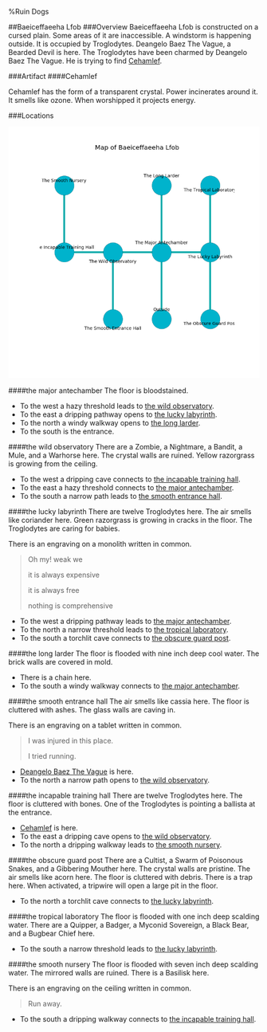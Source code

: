 %Ruin Dogs

##Baeiceffaeeha Lfob
###Overview
Baeiceffaeeha Lfob is constructed on a cursed plain. Some areas of it are inaccessible. A windstorm is happening outside. It is occupied by Troglodytes. <a name="Deangelo-Baez-The-Vague"></a>Deangelo Baez The Vague, a Bearded Devil is here. The Troglodytes have been charmed by Deangelo Baez The Vague. He  is trying to find [Cehamlef](#Cehamlef). 



###Artifact
####<a name="Cehamlef"></a>Cehamlef


Cehamlef has the form of a transparent crystal. Power incinerates around it. It smells like ozone. When worshipped it projects energy. 





###Locations


![](../v2/images/Baeiceffaeeha-Lfob.png)

####<a name="the-major-antechamber"></a>the major antechamber
The floor is bloodstained. 



* To the west a hazy threshold leads to [the wild observatory](#the-wild-observatory).
* To the east a dripping pathway opens to [the lucky labyrinth](#the-lucky-labyrinth).
* To the north a windy walkway opens to [the long larder](#the-long-larder).
* To the south is the entrance.


####<a name="the-wild-observatory"></a>the wild observatory
There are a Zombie, a Nightmare, a Bandit, a Mule, and a Warhorse here. The crystal walls are ruined. Yellow razorgrass is growing from the ceiling. 



* To the west a dripping cave connects to [the incapable training hall](#the-incapable-training-hall).
* To the east a hazy threshold connects to [the major antechamber](#the-major-antechamber).
* To the south a narrow path leads to [the smooth entrance hall](#the-smooth-entrance-hall).


####<a name="the-lucky-labyrinth"></a>the lucky labyrinth
There are twelve Troglodytes here. The air smells like coriander here. Green razorgrass is growing in cracks in the floor. The Troglodytes are caring for babies. 

There is an engraving on a monolith written in common. 

> Oh my! weak we
>
> it is always expensive
>
> it is always free
>
> nothing is comprehensive
>


* To the west a dripping pathway leads to [the major antechamber](#the-major-antechamber).
* To the north a narrow threshold leads to [the tropical laboratory](#the-tropical-laboratory).
* To the south a torchlit cave connects to [the obscure guard post](#the-obscure-guard-post).


####<a name="the-long-larder"></a>the long larder
The floor is flooded with nine inch deep cool water. The brick walls are covered in mold. 



* There is a chain here.
* To the south a windy walkway connects to [the major antechamber](#the-major-antechamber).


####<a name="the-smooth-entrance-hall"></a>the smooth entrance hall
The air smells like cassia here. The floor is cluttered with ashes. The glass walls are caving in. 

There is an engraving on a tablet written in common. 

> I was injured in this place.
>
> I tried running.
>


* [Deangelo Baez The Vague](#Deangelo-Baez-The-Vague) is here.
* To the north a narrow path opens to [the wild observatory](#the-wild-observatory).


####<a name="the-incapable-training-hall"></a>the incapable training hall
There are twelve Troglodytes here. The floor is cluttered with bones. One of the Troglodytes is pointing a ballista at the entrance. 



* [Cehamlef](#Cehamlef) is here.
* To the east a dripping cave opens to [the wild observatory](#the-wild-observatory).
* To the north a dripping walkway leads to [the smooth nursery](#the-smooth-nursery).


####<a name="the-obscure-guard-post"></a>the obscure guard post
There are a Cultist, a Swarm of Poisonous Snakes, and a Gibbering Mouther here. The crystal walls are pristine. The air smells like acorn here. The floor is cluttered with debris. There is a trap here. When activated, a tripwire will open a large pit in the floor. 



* To the north a torchlit cave connects to [the lucky labyrinth](#the-lucky-labyrinth).


####<a name="the-tropical-laboratory"></a>the tropical laboratory
The floor is flooded with one inch deep scalding water. There are a Quipper, a Badger, a Myconid Sovereign, a Black Bear, and a Bugbear Chief here. 



* To the south a narrow threshold leads to [the lucky labyrinth](#the-lucky-labyrinth).


####<a name="the-smooth-nursery"></a>the smooth nursery
The floor is flooded with seven inch deep scalding water. The mirrored walls are ruined. There is a Basilisk here. 

There is an engraving on the ceiling written in common. 

> Run away.
>


* To the south a dripping walkway connects to [the incapable training hall](#the-incapable-training-hall).


